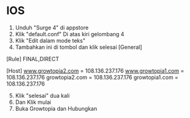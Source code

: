 # IOS
1. Unduh "Surge 4" di appstore
2. Klik "default.conf" Di atas kiri gelombang 4
3. Klik "Edit dalam mode teks"
4. Tambahkan ini di tombol dan klik selesai
[General]

[Rule]
FINAL,DIRECT

[Host]
www.growtopia2.com = 108.136.237.176
www.growtopia1.com = 108.136.237.176
growtopia2.com = 108.136.237.176
growtopia1.com = 108.136.237.176

5. Klik "selesai" dua kali
6. Dan Klik mulai
7. Buka Growtopia dan Hubungkan
